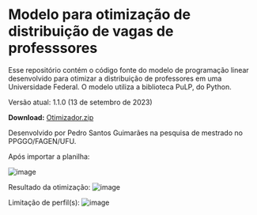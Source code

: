 # Modelo para otimização de distribuição de vagas de professsores
Esse repositório contém o código fonte do modelo de programação linear desenvolvido para otimizar a distribuição de professores em uma Universidade Federal.
O modelo utiliza a biblioteca PuLP, do Python.

Versão atual: 1.1.0 (13 de setembro de 2023)

**Download:** [Otimizador.zip](https://github.com/pedrosino/modeloprofs/raw/master/otimizador.zip?download=)

Desenvolvido por Pedro Santos Guimarães na pesquisa de mestrado no PPGGO/FAGEN/UFU.


Após importar a planilha:

![image](https://github.com/pedrosino/modeloprofs/assets/1881933/2f90c8b5-28d0-4692-8ebb-066596881b9b)


Resultado da otimização:
![image](https://github.com/pedrosino/modeloprofs/assets/1881933/74586f45-0a03-4bb2-9f3a-3420373096ab)

Limitação de perfil(s):
![image](https://github.com/pedrosino/modeloprofs/assets/1881933/ca299c13-e3a8-48e2-a710-95f02ab24998)
